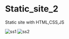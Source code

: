 # Static_site_2
Static site with HTML,CSS,JS

![ss1](https://github.com/user-attachments/assets/6a01072f-d239-4437-8306-af343cb5d65e)
![ss2](https://github.com/user-attachments/assets/16e5498c-b861-4a0c-815f-ba94e2cf0a96)

